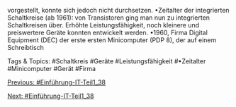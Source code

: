 vorgestellt, konnte sich jedoch nicht durchsetzen.
•Zeitalter der integrierten Schaltkreise (ab 1961): von Transistoren ging man nun zu integrierten 
Schaltkreisen über. Erhöhte Leistungsfähigkeit, noch kleinere und preiswertere Geräte konnten 
entwickelt werden. 
•1960, Firma Digital Equipment (DEC) der erste ersten Minicomputer (PDP 8), der auf einem Schreibtisch 

   Tags & Topics:
   #Schaltkreis
   #Geräte
   #Leistungsfähigkeit
   #•Zeitalter
   #Minicomputer
   #Gerät
   #Firma

[Previous: #Einführung-IT-Teil1_38](Einführung-IT-Teil1_38.md)

[Next: #Einführung-IT-Teil1_38](Einführung-IT-Teil1_38.md)